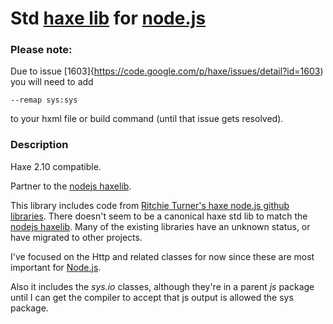 [haxe]: http://http://haxe.org
[nodejs]:http://nodejs.org/
[haxelib]:http://lib.haxe.org

# Std [haxe lib][haxelib] for [node.js][nodejs]

### Please note:

Due to issue [1603]{https://code.google.com/p/haxe/issues/detail?id=1603) you will need to add 
	
	--remap sys:sys
	
to your hxml file or build command (until that issue gets resolved).
	

### Description


Haxe 2.10 compatible.

Partner to the [nodejs haxelib](http://lib.haxe.org/p/nodejs).

This library includes code from [Ritchie Turner's haxe node.js github libraries](https://github.com/cloudshift).  There doesn't seem to be a canonical haxe std lib to match the [nodejs haxelib](http://lib.haxe.org/p/nodejs).  Many of the existing libraries have an unknown status, or have migrated to other projects.

I've focused on the Http and related classes for now since these are most important for [Node.js][nodejs].

Also it includes the *sys.io* classes, although they're in a parent *js* package until I can get the compiler to accept that js output is allowed the sys package.

